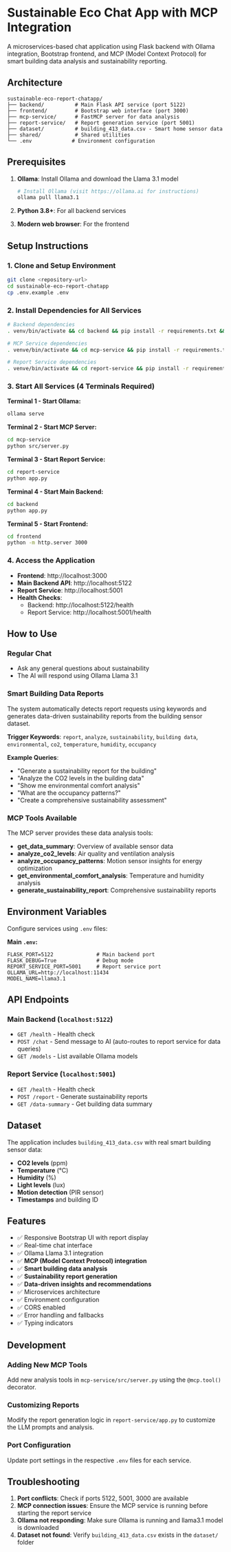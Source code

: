 # Sustainable Eco Chat App with MCP Integration

A microservices-based chat application using Flask backend with Ollama integration, Bootstrap frontend, and MCP (Model Context Protocol) for smart building data analysis and sustainability reporting.

## Architecture

```
sustainable-eco-report-chatapp/
├── backend/          # Main Flask API service (port 5122)
├── frontend/         # Bootstrap web interface (port 3000)
├── mcp-service/      # FastMCP server for data analysis
├── report-service/   # Report generation service (port 5001)
├── dataset/          # building_413_data.csv - Smart home sensor data
├── shared/           # Shared utilities
└── .env             # Environment configuration
```

## Prerequisites

1. **Ollama**: Install Ollama and download the Llama 3.1 model
   ```bash
   # Install Ollama (visit https://ollama.ai for instructions)
   ollama pull llama3.1
   ```

2. **Python 3.8+**: For all backend services
3. **Modern web browser**: For the frontend

## Setup Instructions

### 1. Clone and Setup Environment

```bash
git clone <repository-url>
cd sustainable-eco-report-chatapp
cp .env.example .env
```

### 2. Install Dependencies for All Services

```bash
# Backend dependencies
. venv/bin/activate && cd backend && pip install -r requirements.txt && cd ..

# MCP Service dependencies
. venve/bin/activate && cd mcp-service && pip install -r requirements.txt && cd ..

# Report Service dependencies
. venve/bin/activate && cd report-service && pip install -r requirements.txt && cd ..
```

### 3. Start All Services (4 Terminals Required)

**Terminal 1 - Start Ollama:**
```bash
ollama serve
```

**Terminal 2 - Start MCP Server:**
```bash
cd mcp-service
python src/server.py
```

**Terminal 3 - Start Report Service:**
```bash
cd report-service
python app.py
```

**Terminal 4 - Start Main Backend:**
```bash
cd backend
python app.py
```

**Terminal 5 - Start Frontend:**
```bash
cd frontend
python -m http.server 3000
```

### 4. Access the Application

- **Frontend**: http://localhost:3000
- **Main Backend API**: http://localhost:5122
- **Report Service**: http://localhost:5001
- **Health Checks**: 
  - Backend: http://localhost:5122/health
  - Report Service: http://localhost:5001/health

## How to Use

### Regular Chat
- Ask any general questions about sustainability
- The AI will respond using Ollama Llama 3.1

### Smart Building Data Reports
The system automatically detects report requests using keywords and generates data-driven sustainability reports from the building sensor dataset.

**Trigger Keywords**: `report`, `analyze`, `sustainability`, `building data`, `environmental`, `co2`, `temperature`, `humidity`, `occupancy`

**Example Queries**:
- "Generate a sustainability report for the building"
- "Analyze the CO2 levels in the building data"
- "Show me environmental comfort analysis"
- "What are the occupancy patterns?"
- "Create a comprehensive sustainability assessment"

### MCP Tools Available
The MCP server provides these data analysis tools:
- **get_data_summary**: Overview of available sensor data
- **analyze_co2_levels**: Air quality and ventilation analysis
- **analyze_occupancy_patterns**: Motion sensor insights for energy optimization
- **get_environmental_comfort_analysis**: Temperature and humidity analysis
- **generate_sustainability_report**: Comprehensive sustainability reports

## Environment Variables

Configure services using `.env` files:

**Main `.env`:**
```env
FLASK_PORT=5122              # Main backend port
FLASK_DEBUG=True             # Debug mode
REPORT_SERVICE_PORT=5001     # Report service port
OLLAMA_URL=http://localhost:11434
MODEL_NAME=llama3.1
```

## API Endpoints

### Main Backend (`localhost:5122`)
- `GET /health` - Health check
- `POST /chat` - Send message to AI (auto-routes to report service for data queries)
- `GET /models` - List available Ollama models

### Report Service (`localhost:5001`)
- `GET /health` - Health check
- `POST /report` - Generate sustainability reports
- `GET /data-summary` - Get building data summary

## Dataset

The application includes `building_413_data.csv` with real smart building sensor data:
- **CO2 levels** (ppm)
- **Temperature** (°C)
- **Humidity** (%)
- **Light levels** (lux)
- **Motion detection** (PIR sensor)
- **Timestamps** and building ID

## Features

- ✅ Responsive Bootstrap UI with report display
- ✅ Real-time chat interface
- ✅ Ollama Llama 3.1 integration
- ✅ **MCP (Model Context Protocol) integration**
- ✅ **Smart building data analysis**
- ✅ **Sustainability report generation**
- ✅ **Data-driven insights and recommendations**
- ✅ Microservices architecture
- ✅ Environment configuration
- ✅ CORS enabled
- ✅ Error handling and fallbacks
- ✅ Typing indicators

## Development

### Adding New MCP Tools
Add new analysis tools in `mcp-service/src/server.py` using the `@mcp.tool()` decorator.

### Customizing Reports
Modify the report generation logic in `report-service/app.py` to customize the LLM prompts and analysis.

### Port Configuration
Update port settings in the respective `.env` files for each service.

## Troubleshooting

1. **Port conflicts**: Check if ports 5122, 5001, 3000 are available
2. **MCP connection issues**: Ensure the MCP service is running before starting the report service
3. **Ollama not responding**: Make sure Ollama is running and llama3.1 model is downloaded
4. **Dataset not found**: Verify `building_413_data.csv` exists in the `dataset/` folder